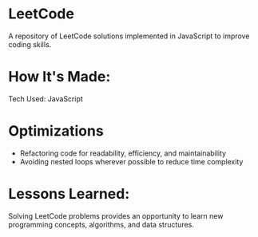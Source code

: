 # LeetCode
A repository of LeetCode solutions implemented in JavaScript to improve coding skills.

# How It's Made:
Tech Used: JavaScript

# Optimizations
- Refactoring code for readability, efficiency, and maintainability
- Avoiding nested loops wherever possible to reduce time complexity

# Lessons Learned:
Solving LeetCode problems provides an opportunity to learn new programming concepts, algorithms, and data structures. 
